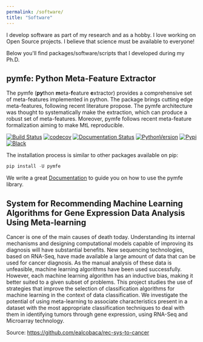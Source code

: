 ```yaml
---
permalink: /software/
title: "Software"
---
```


I develop software as part of my research and as a hobby. I love working on Open Source projects. I believe that science must be available to everyone!

Below you'll find packages/software/scripts that I developed during my Ph.D.

pymfe: Python Meta-Feature Extractor
------------------------------------
The pymfe (**py**thon **m**eta-**f**eature **e**xtractor) provides a
comprehensive set of meta-features implemented in python. The package brings
cutting edge meta-features, following recent literature propose. The pymfe
architecture was thought to systematically make the extraction, which can
produce a robust set of meta-features. Moreover, pymfe follows recent
meta-feature formalization aiming to make MtL reproducible.

[![Build Status](https://travis-ci.org/ealcobaca/pymfe.svg?branch=master)](https://travis-ci.org/ealcobaca/pymfe)
[![codecov](https://codecov.io/gh/ealcobaca/pymfe/branch/master/graph/badge.svg)](https://codecov.io/gh/ealcobaca/pymfe)
[![Documentation Status](https://readthedocs.org/projects/pymfe/badge/?version=latest)](https://pymfe.readthedocs.io/en/latest/?badge=latest)
[![PythonVersion](https://img.shields.io/pypi/pyversions/pymfe.svg)](https://www.python.org/downloads/release/python-370/)
[![Pypi](https://badge.fury.io/py/pymfe.svg)](https://badge.fury.io/py/pymfe)
[![Black](https://img.shields.io/badge/code%20style-black-000000.svg)](https://github.com/psf/black)

The installation process is similar to other packages available on pip:

```python
pip install -U pymfe
```

We write a great [Documentation](https://pymfe.readthedocs.io/en/latest/?badge=latest)
to guide you on how to use the pymfe library.

System for Recommending Machine Learning Algorithms for Gene Expression Data Analysis Using Meta-learning
---------------------------------------------------------------------------------------------------------

Cancer is one of the main causes of death today. Understanding its internal mechanisms and designing computational models capable of improving its diagnosis will have substantial benefits. New sequencing technologies, based on RNA-Seq, have made available a large amount of data that can be used for cancer diagnosis. As the manual analysis of these data is unfeasible, machine learning algorithms have been used successfully. However, each machine learning algorithm has an inductive bias, making it better suited to a given subset of problems. This project studies the use of strategies that improve the selection of classification algorithms for machine learning in the context of data classification. We investigate the potential of using meta-learning to associate characteristics present in a dataset with the most appropriate classification techniques to deal with them in identifying tumors through gene expression, using RNA-Seq and Microarray technology.

Source: https://github.com/ealcobaca/rec-sys-to-cancer
